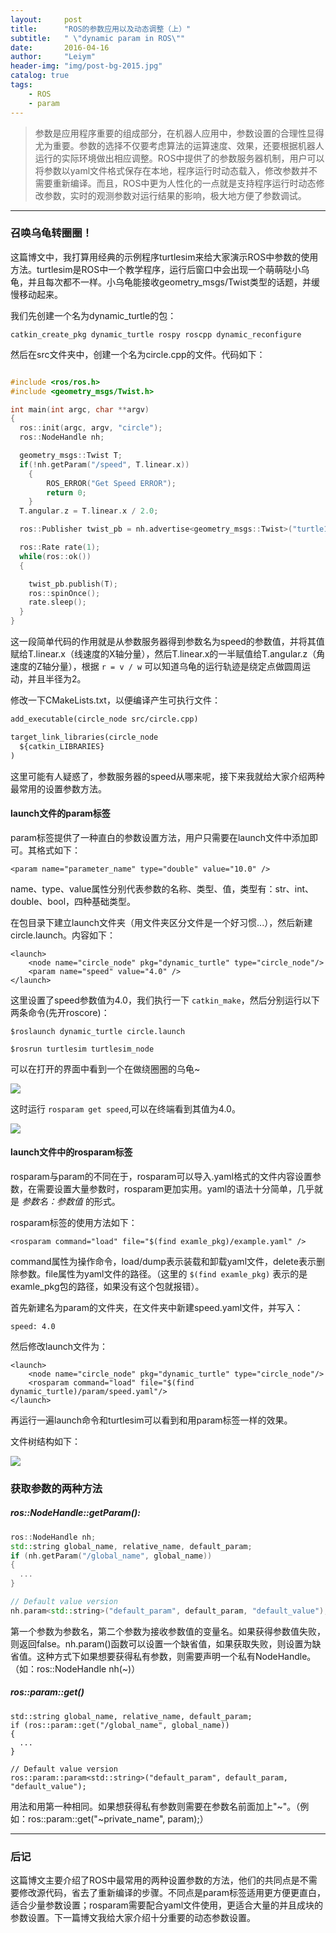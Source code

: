 ```yaml
---
layout:     post
title:      "ROS的参数应用以及动态调整（上）"
subtitle:   " \"dynamic param in ROS\""
date:       2016-04-16
author:     "Leiym"
header-img: "img/post-bg-2015.jpg"
catalog: true
tags:
    - ROS
    - param
---
```


> 参数是应用程序重要的组成部分，在机器人应用中，参数设置的合理性显得尤为重要。参数的选择不仅要考虑算法的运算速度、效果，还要根据机器人运行的实际环境做出相应调整。ROS中提供了的参数服务器机制，用户可以将参数以yaml文件格式保存在本地，程序运行时动态载入，修改参数并不需要重新编译。而且，ROS中更为人性化的一点就是支持程序运行时动态修改参数，实时的观测参数对运行结果的影响，极大地方便了参数调试。

---

### 召唤乌龟转圈圈！

这篇博文中，我打算用经典的示例程序turtlesim来给大家演示ROS中参数的使用方法。turtlesim是ROS中一个教学程序，运行后窗口中会出现一个萌萌哒小乌龟，并且每次都不一样。小乌龟能接收geometry_msgs/Twist类型的话题，并缓慢移动起来。

我们先创建一个名为dynamic_turtle的包：

`catkin_create_pkg dynamic_turtle rospy roscpp dynamic_reconfigure`

然后在src文件夹中，创建一个名为circle.cpp的文件。代码如下：

```C++

#include <ros/ros.h>
#include <geometry_msgs/Twist.h>

int main(int argc, char **argv)
{
  ros::init(argc, argv, "circle");
  ros::NodeHandle nh;

  geometry_msgs::Twist T;
  if(!nh.getParam("/speed", T.linear.x))
	{
		ROS_ERROR("Get Speed ERROR");
		return 0;
	}
  T.angular.z = T.linear.x / 2.0;

  ros::Publisher twist_pb = nh.advertise<geometry_msgs::Twist>("turtle1/cmd_vel", 100);

  ros::Rate rate(1);
  while(ros::ok())
  {

    twist_pb.publish(T);
    ros::spinOnce();
    rate.sleep();
  }
}
```

这一段简单代码的作用就是从参数服务器得到参数名为speed的参数值，并将其值赋给T.linear.x（线速度的X轴分量），然后T.linear.x的一半赋值给T.angular.z（角速度的Z轴分量），根据  `r = v / w` 可以知道乌龟的运行轨迹是绕定点做圆周运动，并且半径为2。

修改一下CMakeLists.txt，以便编译产生可执行文件：

```xml
add_executable(circle_node src/circle.cpp)

target_link_libraries(circle_node
  ${catkin_LIBRARIES}
)
```

这里可能有人疑惑了，参数服务器的speed从哪来呢，接下来我就给大家介绍两种最常用的设置参数方法。

#### launch文件的param标签

param标签提供了一种直白的参数设置方法，用户只需要在launch文件中添加即可。其格式如下：

`<param name="parameter_name" type="double" value="10.0" />`

name、type、value属性分别代表参数的名称、类型、值，类型有：str、int、double、bool，四种基础类型。

在包目录下建立launch文件夹（用文件夹区分文件是一个好习惯...），然后新建circle.launch。内容如下：

```
<launch>
	<node name="circle_node" pkg="dynamic_turtle" type="circle_node"/>
	<param name="speed" value="4.0" />
</launch>
```

这里设置了speed参数值为4.0，我们执行一下 `catkin_make`，然后分别运行以下两条命令(先开roscore)：

`$roslaunch dynamic_turtle circle.launch`

`$rosrun turtlesim turtlesim_node`

可以在打开的界面中看到一个在做绕圈圈的乌龟~

<img src="http://leiym.com/img/in-post/post-ros/ros-param/turtle1.jpg"/>

这时运行 `rosparam get speed`,可以在终端看到其值为4.0。

<img src="http://leiym.com/img/in-post/post-ros/ros-param/param.jpg"/>


#### launch文件中的rosparam标签

rosparam与param的不同在于，rosparam可以导入.yaml格式的文件内容设置参数，在需要设置大量参数时，rosparam更加实用。yaml的语法十分简单，几乎就是 *参数名：参数值* 的形式。

rosparam标签的使用方法如下：

`<rosparam command="load" file="$(find examle_pkg)/example.yaml" />`

command属性为操作命令，load/dump表示装载和卸载yaml文件，delete表示删除参数。file属性为yaml文件的路径。（这里的 `$(find examle_pkg)` 表示的是examle_pkg包的路径，如果没有这个包就报错）。

首先新建名为param的文件夹，在文件夹中新建speed.yaml文件，并写入：

`speed: 4.0`

然后修改launch文件为：

```
<launch>
	<node name="circle_node" pkg="dynamic_turtle" type="circle_node"/>
	<rosparam command="load" file="$(find dynamic_turtle)/param/speed.yaml"/>
</launch>
```

再运行一遍launch命令和turtlesim可以看到和用param标签一样的效果。

文件树结构如下：

<img src="http://leiym.com/img/in-post/post-ros/ros-param/tree1.jpg"/>


### 获取参数的两种方法

##### ros::NodeHandle::getParam():

```C++
ros::NodeHandle nh;
std::string global_name, relative_name, default_param;
if (nh.getParam("/global_name", global_name))
{
  ...
}

// Default value version
nh.param<std::string>("default_param", default_param, "default_value");
```

第一个参数为参数名，第二个参数为接收参数值的变量名。如果获得参数值失败，则返回false。nh.param()函数可以设置一个缺省值，如果获取失败，则设置为缺省值。这种方式下如果想要获得私有参数，则需要声明一个私有NodeHandle。（如：ros::NodeHandle nh(~)）

##### ros::param::get()

```
std::string global_name, relative_name, default_param;
if (ros::param::get("/global_name", global_name))
{
  ...
}

// Default value version
ros::param::param<std::string>("default_param", default_param, "default_value");
```

用法和用第一种相同。如果想获得私有参数则需要在参数名前面加上"~"。（例如：ros::param::get("~private_name", param);）

---

### 后记

这篇博文主要介绍了ROS中最常用的两种设置参数的方法，他们的共同点是不需要修改源代码，省去了重新编译的步骤。不同点是param标签适用更方便更直白，适合少量参数设置；rosparam需要配合yaml文件使用，更适合大量的并且成块的参数设置。下一篇博文我给大家介绍十分重要的动态参数设置。

